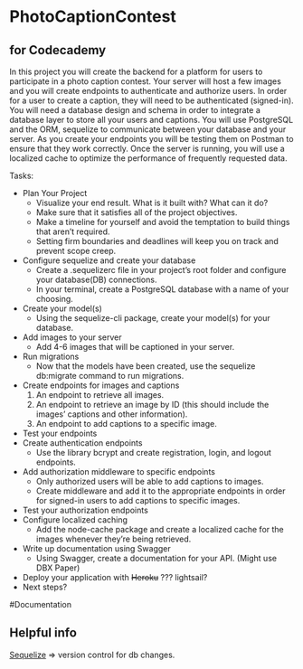 # PhotoCaptionContest
## for Codecademy
In this project you will create the backend for a platform for users to participate in a photo caption contest.
Your server will host a few images and you will create endpoints to authenticate and authorize users.
In order for a user to create a caption, they will need to be authenticated (signed-in).
You will need a database design and schema in order to integrate a database layer to store all your users and captions.
You will use PostgreSQL and the ORM, sequelize to communicate between your database and your server.
As you create your endpoints you will be testing them on Postman to ensure that they work correctly.
Once the server is running, you will use a localized cache to optimize the performance of frequently requested data. 

Tasks:
- Plan Your Project
  - Visualize your end result. What is it built with? What can it do?
  - Make sure that it satisfies all of the project objectives.
  - Make a timeline for yourself and avoid the temptation to build things that aren’t required. 
  - Setting firm boundaries and deadlines will keep you on track and prevent scope creep.
- Configure sequelize and create your database
  - Create a .sequelizerc file in your project’s root folder and configure your database(DB) connections.
  - In your terminal, create a PostgreSQL database with a name of your choosing.
- Create your model(s)
  - Using the sequelize-cli package, create your model(s) for your database.
- Add images to your server
  - Add 4-6 images that will be captioned in your server.
- Run migrations
  - Now that the models have been created, use the sequelize db:migrate command to run migrations.
- Create endpoints for images and captions
  1. An endpoint to retrieve all images.
  2. An endpoint to retrieve an image by ID (this should include the images’ captions and other information).
  3. An endpoint to add captions to a specific image.
- Test your endpoints
- Create authentication endpoints
  - Use the library bcrypt and create registration, login, and logout endpoints.
- Add authorization middleware to specific endpoints
  - Only authorized users will be able to add captions to images.
  - Create middleware and add it to the appropriate endpoints in order for signed-in users to add captions to specific images.
- Test your authorization endpoints
- Configure localized caching
  - Add the node-cache package and create a localized cache for the images whenever they’re being retrieved.
- Write up documentation using Swagger
  - Using Swagger, create a documentation for your API. (Might use DBX Paper)
- Deploy your application with ~~Heroku~~ ??? lightsail?
- Next steps?

#Documentation

## Helpful info
[Sequelize](https://sequelize.org/docs/v6/) => version control for db changes.